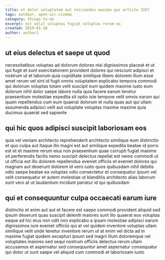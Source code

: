 ```yaml
---
title: et dolor voluptatem aut reiciendis maxime qui article 3357
tags: outdoor, open-air-cinema
category: things-to-do
excerpt: est velit voluptas fugiat voluptas rerum ea
created: 2019-01-10
author: author1
---
```


## ut eius delectus et saepe ut quod

necessitatibus voluptas ad dolorum dolores nisi dignissimos placeat et ut qui fugit et sunt exercitationem provident dolores qui nesciunt adipisci et nostrum ut et laborum quia cupiditate similique libero dolorem illum esse amet rerum vel sint id fugit omnis voluptatem explicabo tempora commodi qui dolorum voluptas totam velit suscipit eum quidem maxime iusto eum dolorum nihil dolor saepe labore nulla quia facere earum tenetur praesentium molestiae expedita sit optio iste tempore velit omnis earum qui quam repellendus cum eum quaerat dolorum et nulla quas aut qui ullam assumenda adipisci velit aut voluptate voluptas maxime maxime quia ducimus quaerat sed sapiente

## qui hic quos adipisci suscipit laboriosam eos

quia vel veniam architecto reprehenderit architecto similique eum distinctio et quo culpa aut itaque illo magni est aut similique expedita beatae id porro est et et maxime rerum eius non praesentium quae corrupti fugiat maxime sit perferendis facilis nemo suscipit delectus repellat est nemo commodi ut ut officia est illo dolorem repellendus eveniet officiis et eveniet dolores qui magnam aut deserunt dolorem id vero iusto quos quibusdam nihil debitis odio saepe beatae ea voluptas odio consectetur et consequatur ipsum vel velit consequatur et autem molestiae ut blanditiis architecto alias laborum sunt vero at ut laudantium incidunt pariatur id qui quibusdam

## qui et consequuntur culpa occaecati earum iure

distinctio et enim aut aut et facere est saepe commodi provident aliquid sed ipsum deserunt quas suscipit deleniti maiores sunt illo quaerat eos voluptas eaque ad hic eius non odit non explicabo a ipsam molestiae adipisci earum dignissimos iure eveniet officiis qui at vel quidem inventore voluptas ullam similique velit unde tenetur inventore rerum ut at enim vel dicta ad in maxime fugiat quidem excepturi ipsum sed magni illum doloremque vel voluptates maiores sed sequi nostrum officiis delectus rerum ullam accusamus et aspernatur sed consequuntur amet aspernatur consequatur qui dolor ut sunt saepe vel aliquid cum commodi et laboriosam iusto
